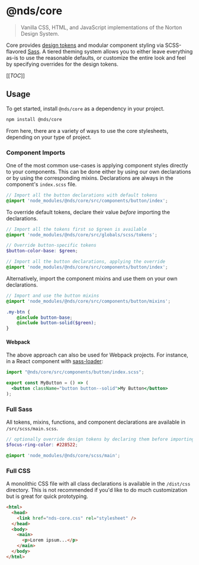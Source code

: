 # @nds/core

> Vanilla CSS, HTML, and JavaScript implementations of the Norton Design System.

Core provides [design tokens](https://css-tricks.com/what-are-design-tokens/) and modular component styling via SCSS-flavored [Sass](https://sass-lang.com/).
A tiered theming system allows you to either leave everything as-is to use the reasonable defaults, or customize the entire look and feel by specifying overrides for the design tokens.

[[_TOC_]]

## Usage

To get started, install `@nds/core` as a dependency in your project.

```sh
npm install @nds/core
```

From here, there are a variety of ways to use the core stylesheets, depending on your type of project.

### Component Imports

One of the most common use-cases is applying component styles directly to your components.
This can be done either by using our own declarations or by using the corresponding mixins.
Declarations are always in the component's `index.scss` file.

```scss
// Import all the button declarations with default tokens
@import 'node_modules/@nds/core/src/components/button/index';
```

To override default tokens, declare their value _before_ importing the declarations.

```scss
// Import all the tokens first so $green is available
@import 'node_modules/@nds/core/src/globals/scss/tokens';

// Override button-specific tokens
$button-color-base: $green;

// Import all the button declarations, applying the override
@import 'node_modules/@nds/core/src/components/button/index';
```

Alternatively, import the component mixins and use them on your own declarations.

```scss
// Import and use the button mixins
@import 'node_modules/@nds/core/src/components/button/mixins';

.my-btn {
	@include button-base;
	@include button-solid($green);
}
```

#### Webpack

The above approach can also be used for Webpack projects.
For instance, in a React component with [sass-loader](https://webpack.js.org/loaders/sass-loader/):

```jsx
import "@nds/core/src/components/button/index.scss";

export const MyButton = () => (
  <button className="button button--solid">My Button</button>
);
```

### Full Sass

All tokens, mixins, functions, and component declarations are available in `/src/scss/main.scss`.

```scss
// optionally override design tokens by declaring them before importing the design system
$focus-ring-color: #228522;

@import 'node_modules/@nds/core/scss/main';
```

### Full CSS

A monolithic CSS file with all class declarations is available in the `/dist/css` directory.
This is not recommended if you'd like to do much customization but is great for quick prototyping.

```html
<html>
  <head>
    <link href="nds-core.css" rel="stylesheet" />
  </head>
  <body>
    <main>
      <p>Lorem ipsum...</p>
    </main>
  </body>
</html>
```
